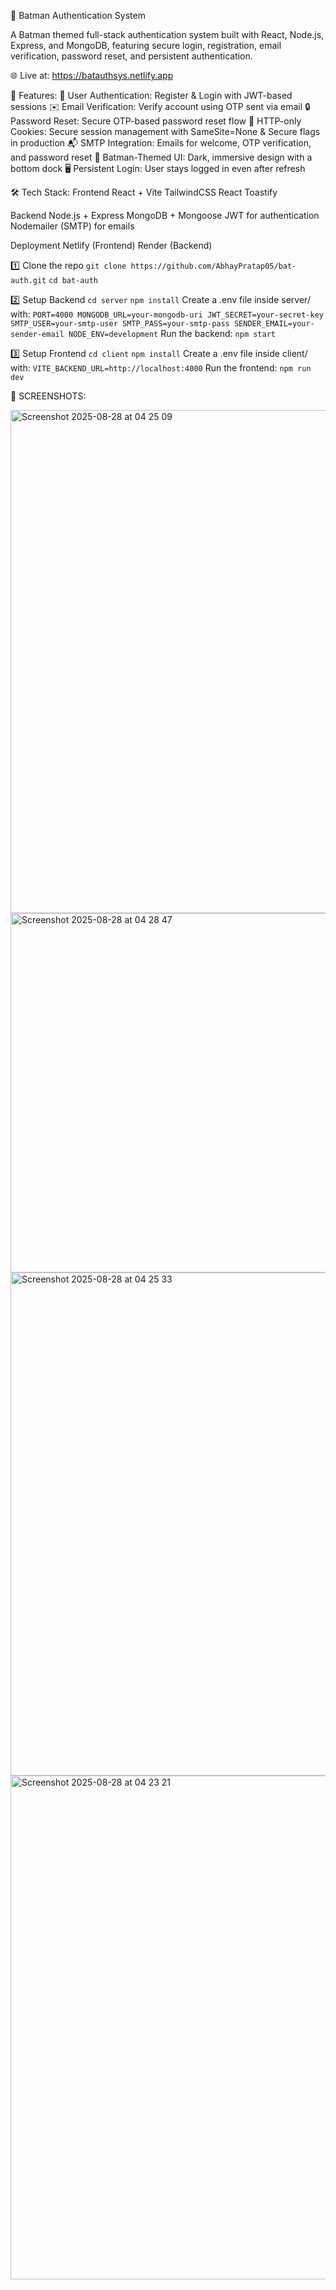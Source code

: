 🦇 Batman Authentication System

A Batman themed full-stack authentication system built with React, Node.js, Express, and MongoDB, featuring secure login, registration, email verification, password reset, and persistent authentication.

🌐 Live at: https://batauthsys.netlify.app

🚀 Features:
  🔑 User Authentication: Register & Login with JWT-based sessions
  ✉️ Email Verification: Verify account using OTP sent via email
  🔒 Password Reset: Secure OTP-based password reset flow
  🍪 HTTP-only Cookies: Secure session management with SameSite=None & Secure flags in production
  📬 SMTP Integration: Emails for welcome, OTP verification, and password reset
  🖤 Batman-Themed UI: Dark, immersive design with a bottom dock
  🖥️ Persistent Login: User stays logged in even after refresh

🛠️ Tech Stack:
  Frontend
    React + Vite
    TailwindCSS
    React Toastify

  Backend
    Node.js + Express
    MongoDB + Mongoose
    JWT for authentication
    Nodemailer (SMTP) for emails

  Deployment
    Netlify (Frontend)
    Render (Backend)

1️⃣ Clone the repo
  `git clone https://github.com/AbhayPratap05/bat-auth.git`
  `cd bat-auth`

2️⃣ Setup Backend
  `cd server`
  `npm install`
  Create a .env file inside server/ with:
  `PORT=4000
  MONGODB_URL=your-mongodb-uri
  JWT_SECRET=your-secret-key
  SMTP_USER=your-smtp-user
  SMTP_PASS=your-smtp-pass
  SENDER_EMAIL=your-sender-email
  NODE_ENV=development`
  Run the backend:
  `npm start`

3️⃣ Setup Frontend
  `cd client`
  `npm install`
  Create a .env file inside client/ with:
  `VITE_BACKEND_URL=http://localhost:4000`
  Run the frontend:
  `npm run dev`

📸 SCREENSHOTS:

<img width="1470" height="805" alt="Screenshot 2025-08-28 at 04 25 09" src="https://github.com/user-attachments/assets/659c1d38-9c20-439b-a549-b870b162ca6a" />
<img width="1319" height="575" alt="Screenshot 2025-08-28 at 04 28 47" src="https://github.com/user-attachments/assets/f262bb06-05ea-4547-8df0-dd17954e1415" />

<img width="1470" height="805" alt="Screenshot 2025-08-28 at 04 25 33" src="https://github.com/user-attachments/assets/fdc37cba-5b36-434f-92d5-c81662b40ac1" />
<img width="1470" height="806" alt="Screenshot 2025-08-28 at 04 23 21" src="https://github.com/user-attachments/assets/f75f658f-ca1f-4583-9c2b-a4bcbd220ecc" />
